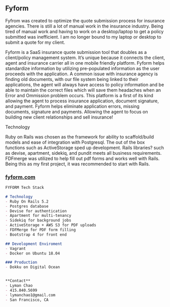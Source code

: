 ## Fyform

Fyfrom was created to optimize the quote submission process for insurance agencies. There is still a lot of manual work in the insurance industry.  Being tired of manual work and having to work on a desktop/laptop to get a policy submitted was inefficient.  I am no longer bound to my laptop or desktop to submit a quote for my client.  

Fyform is a SaaS insurance quote submission tool that doubles as a client/policy management system.  It’s unique because it connects the client, agent and insurance carrier all in one mobile friendly platform.  Fyform helps standardize information by utilizing pre-populated information as the user proceeds with the application.  A common issue with insurance agency is finding old documents, with our file system being linked to their applications, the agent will always have access to policy information and be able to maintain the correct files which will save them headaches when an Error and Ommission problem occurs.  This platform is a first of its kind allowing the agent to process insurance application, document signature, and payment. Fyform helps eliminate application errors, missing documents, signature and payments. Allowing the agent to focus on building new client relationships and sell insurance!

Technology

Ruby on Rails was chosen as the framework for ability to scaffold/build models and ease of integration with Postgresql.  The out of the box functions such as ActiveStorage sped up development.  Rails libraries? such as devise, apartment, sidekiq, and pundit meets all business requirements.  FDFmerge was utilized to help fill out pdf forms and works well with Rails.  Being this as my first project, it was recommended to start with Rails.

### [fyform.com](fyform.com)

```markdown
FYFORM Tech Stack

# Technology
- Ruby On Rails 5.2
- Postgres database
- Devise for authentication
- Apartment for multi-tenancy
- Sidekiq for background jobs
- ActiveStorage + AWS S3 for PDF uploads
- FDFMerge for PDF form filling
- Bootstrap 4 for front end

## Development Enviroment
- Vagrant
- Docker on Ubuntu 18.04

### Production
- Dokku on Digital Ocean


**Contact** 
- Lyman Chao
- 415.840.5699
- lymanchao1@gmail.com
- San Francisco, CA
